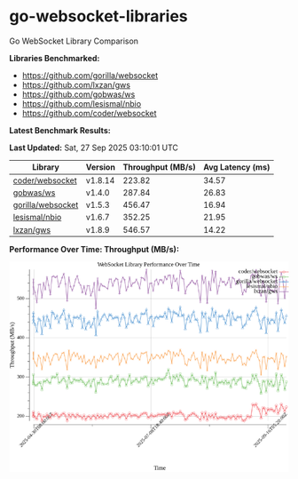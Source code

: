 # go-websocket-libraries

Go WebSocket Library Comparison

**Libraries Benchmarked:**

- https://github.com/gorilla/websocket
- https://github.com/lxzan/gws
- https://github.com/gobwas/ws
- https://github.com/lesismal/nbio
- https://github.com/coder/websocket

**Latest Benchmark Results:**

<!-- BENCHMARK_TABLE_START -->
**Last Updated:** Sat, 27 Sep 2025 03:10:01 UTC

| Library                                         | Version         | Throughput (MB/s) | Avg Latency (ms) |
| ----------------------------------------------- | --------------- | ----------------- | ---------------- |
| [coder/websocket](https://github.com/coder/websocket) | v1.8.14 | 223.82 | 34.57 |
| [gobwas/ws](https://github.com/gobwas/ws) | v1.4.0 | 287.84 | 26.83 |
| [gorilla/websocket](https://github.com/gorilla/websocket) | v1.5.3 | 456.47 | 16.94 |
| [lesismal/nbio](https://github.com/lesismal/nbio) | v1.6.7 | 352.25 | 21.95 |
| [lxzan/gws](https://github.com/lxzan/gws) | v1.8.9 | 546.57 | 14.22 |
<!-- BENCHMARK_TABLE_END -->

**Performance Over Time: Throughput (MB/s):**

![Benchmark Performance Graph](benchmark_performance.png)